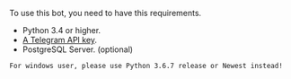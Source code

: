 To use this bot, you need to have this requirements.

- Python 3.4 or higher.
- [A Telegram API key](https://my.telegram.org/apps).
- PostgreSQL Server. (optional)

```
For windows user, please use Python 3.6.7 release or Newest instead!
```